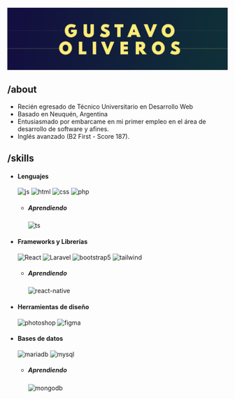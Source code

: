 <p align = center ><img src="https://github.com/GustavoOliveros/GustavoOliveros/blob/main/logo.png" alt="GUSTAVO OLIVEROS"> </p>

<div>

<h2> /about </h2>
  
- Recién egresado de Técnico Universitario en Desarrollo Web
- Basado en Neuquén, Argentina
- Entusiasmado por embarcame en mi primer empleo en el área de desarrollo de software y afines.
- Inglés avanzado (B2 First - Score 187).
  
<h2> /skills </h2>
  
- <h4> Lenguajes </h4>
  <img src = "https://img.shields.io/badge/JavaScript-323330?style=for-the-badge&logo=javascript&logoColor=F7DF1E" alt = "js" />
  <img src = "https://img.shields.io/badge/HTML5-E34F26?style=for-the-badge&logo=html5&logoColor=white" alt = "html" />
  <img src = "https://img.shields.io/badge/CSS3-1572B6?style=for-the-badge&logo=css3&logoColor=white" alt = "css" />
    <img src = "https://img.shields.io/badge/PHP-0F4C78?style=for-the-badge&logo=php&logoColor=white" alt = "php" />
    
  
  - <h5> Aprendiendo </h5>
      <img src = "https://img.shields.io/badge/TypeScript-007ACC?style=for-the-badge&logo=typescript&logoColor=white" alt = "ts" />
  
- <h4> Frameworks y Librerías </h4>
    <img src = "https://img.shields.io/badge/React-17222A?style=for-the-badge&logo=react&logoColor=%2361DAFB" alt = "React" />
    <img src = "https://img.shields.io/badge/Laravel-E34F26?style=for-the-badge&logo=laravel&logoColor=white" alt = "Laravel" />
    <img src = "https://img.shields.io/badge/bootstrap-%23563D7C.svg?style=for-the-badge&logo=bootstrap&logoColor=white" alt = "bootstrap5" />
    <img src = "https://img.shields.io/badge/tailwind-3B9DE5?style=for-the-badge&logo=tailwindcss&logoColor=white" alt = "tailwind" />
    
    - <h5>Aprendiendo</h5>
       <img src = "https://img.shields.io/badge/react_native-%2320232a.svg?style=for-the-badge&logo=react&logoColor=%2361DAFB" alt = "react-native" />
         
- <h4> Herramientas de diseño </h4>
  <img src = "https://img.shields.io/badge/adobe%20photoshop-%2331A8FF.svg?style=for-the-badge&logo=adobe%20photoshop&logoColor=white" alt = "photoshop" />
  <img src = "https://img.shields.io/badge/figma-%23F24E1E.svg?style=for-the-badge&logo=figma&logoColor=white" alt = "figma" />

- <h4>Bases de datos</h4>
  <img src = "https://img.shields.io/badge/MariaDB-0F4C78?style=for-the-badge&logo=mariadb&logoColor=white" alt = "mariadb" />
  <img src = "https://img.shields.io/badge/MySQL-0F4C78?style=for-the-badge&logo=mysql&logoColor=white" alt = "mysql" />

    - <h5>Aprendiendo</h5>
       <img src = "https://img.shields.io/badge/MongoDB-2A9925?style=for-the-badge&logo=mongodb&logoColor=%2361DAFB" alt = "mongodb" />

</div>
